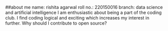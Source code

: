 ##about me
name: rishita agarwal
roll no.: 220150016
branch: data science and artificial intelligence
I am enthusiastic about being a part of the coding club. I find coding logical and exciting which increases my interest in further.
Why should I contribute to open source?
